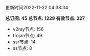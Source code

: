 更新时间2022-11-22 04:38:34

**总订阅: 45**
**总节点: 1229**
**有效节点: 227**
- v2ray节点: 156
- trojan节点: 49
- ssr节点: 14
- ss节点: 8

